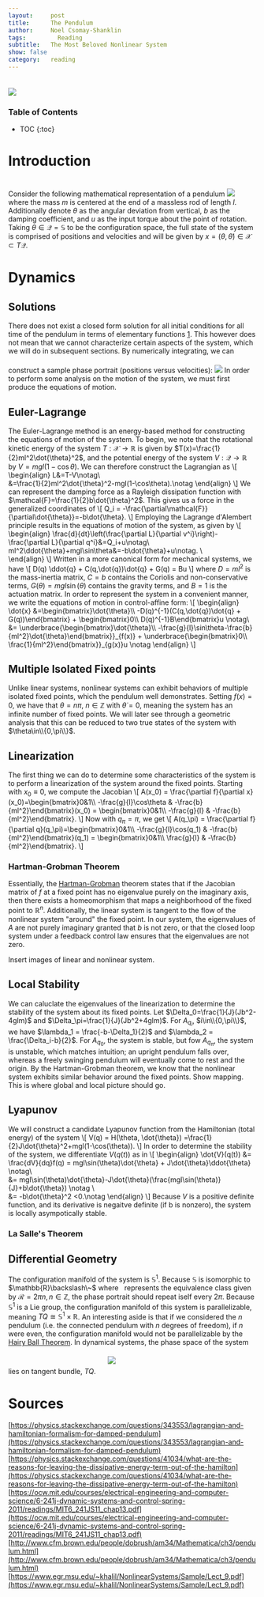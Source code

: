 ```yaml
---
layout:     post
title:      The Pendulum
author:     Noel Csomay-Shanklin
tags: 		  Reading 
subtitle:  	The Most Beloved Nonlinear System
show: false
category:   reading
---
```


<!--  <video width="100%" controls autoplay>
  <source src="https://noelc-s.github.io/website/img/Pends.mp4" type="video/mp4">
Your browser does not support the video tag.
</video>  -->

<img class="center" style="margin-top:20px" src="https://noelc-s.github.io/website/img/Pendulum/Pends.gif">

### Table of Contents
* TOC
{:toc}

<!--Add something about conservative vs nonconservative system-->

# Introduction
Consider the following mathematical representation of a pendulum
<img class="center" style="margin-top:20px" src="https://noelc-s.github.io/website/img/Pendulum/pend.svg?sanitize=true">
where the mass $m$ is centered at the end of a massless rod of length $l$. Additionally denote $\theta$ as the angular deviation from vertical, $b$ as the damping coefficient, and $u$ as the input torque about the point of rotation. 
Taking $\theta\in \mathcal{Q}=\mathbb{S}$ to be the configuration space, the full state of the system is comprised of positions and velocities and will be given by $x=(\theta,\dot{\theta})\in \mathcal{X}\subset T\mathcal{Q}$.
# Dynamics
## Solutions
There does not exist a closed form solution for all initial conditions for all time of the pendulum in terms of elementary functions [1](http://www.pgccphy.net/ref/nonlin-pendulum.pdf?fbclid=IwAR3J14EOjnxSJZzAtsxGCJ7bMh9NJCMdY3RlSBmt9buxUxfeAQz1GiX-mLM). This however does not mean that we cannot characterize certain aspects of the system, which we will do in subsequent sections. By numerically integrating, we can construct a sample phase portrait (positions versus velocities):
<img class="center" style="margin-top:20px" src="https://noelc-s.github.io/website/img/Pendulum/PhaseFlat.svg?sanitize=true">
In order to perform some analysis on the motion of the system, we must first produce the equations of motion.
## Euler-Lagrange
The Euler-Lagrange method is an energy-based method for constructing the equations of motion of the system. To begin, we note that the rotational kinetic energy of the system $T:\mathcal{X}\to \mathbb{R}$ is given by $T(x)=\frac{1}{2}ml^2\dot{\theta}^2$, and the potential energy of the system $V:\mathcal{Q}\to\mathbb{R}$ by $V=mgl(1-\cos\theta)$. We can therefore construct the Lagrangian as
\\[
\begin{align}
L&=T-V\notag\\\
&=\frac{1}{2}ml^2\dot{\theta}^2-mgl(1-\cos\theta).\notag
\end{align}
\\]
We can represent the damping force as a Rayleigh dissipation function with $\mathcal{F}=\frac{1}{2}b\dot{\theta}^2$. This gives us a force in the generalized coordinates of 
\\[
Q_i = -\frac{\partial\mathcal{F}}{\partial\dot{\theta}}=-b\dot{\theta}.
\\]
Employing the Lagrange d'Alembert principle results in the equations of motion of the system, as given by
\\[
\begin{align}
\frac{d}{dt}\left(\frac{\partial L}{\partial v^i}\right)-\frac{\partial L}{\partial q^i}&=Q_i+u\notag\\\
ml^2\ddot{\theta}+mgl\sin\theta&=-b\dot{\theta}+u\notag. \\\
\end{align}
\\]
Written in a more canonical form for mechanical systems, we have 
\\[
D(q) \ddot{q} + C(q,\dot{q})\dot{q} + G(q)  = Bu
\\]
where $D = ml^2$ is the mass-inertia matrix, $C=b$ contains the Coriolis and non-conservative terms, $G(\theta) = mgl\sin(\theta)$ contains the gravity terms, and $B=1$ is the actuation matrix. In order to represent the system in a convenient manner, we write the equations of motion in control-affine form:
\\[
\begin{align}
\dot{x} &=\begin{bmatrix}\dot{\theta}\\\\ -D(q)^{-1}(C(q,\dot{q})\dot{q} + G(q))\end{bmatrix} + \begin{bmatrix}0\\\\ D(q)^{-1}B\end{bmatrix}u \notag\\\
&= \underbrace{\begin{bmatrix}\dot{\theta}\\\\ -\frac{g}{l}\sin\theta-\frac{b}{ml^2}\dot{\theta}\end{bmatrix}}_{f(x)} +  \underbrace{\begin{bmatrix}0\\\\ \frac{1}{ml^2}\end{bmatrix}}\_{g(x)}u \notag
\end{align}
\\]
## Multiple Isolated Fixed points
Unlike linear systems, nonlinear systems can exhibit behaviors of multiple isolated fixed points, which the pendulum well demonstrates. Setting $f(x)=0$, we have that $\theta=n\pi$, $n\in\mathbb{Z}$ with $\dot{\theta}=0$, meaning the system has an infinite number of fixed points. We will later see through a geometric analysis that this can be reduced to two true states of the system with $\theta\in\\{0,\pi\\}$.
## Linearization
The first thing we can do to determine some characteristics of the system is to perform a linearization of the system around the fixed points. Starting with $x_0\equiv 0$, we compute the Jacobian
\\[
A(x_0) = \frac{\partial f}{\partial x}(x_0)=\begin{bmatrix}0&1\\\\ -\frac{g}{l}\cos\theta & -\frac{b}{ml^2}\end{bmatrix}(x_0) = \begin{bmatrix}0&1\\\\ -\frac{g}{l} & -\frac{b}{ml^2}\end{bmatrix}.
\\]
Now with $q_\pi = \pi$, we get
\\[
A(q_\pi) = \frac{\partial f}{\partial q}(q_\pi)=\begin{bmatrix}0&1\\\\ -\frac{g}{l}\cos(q_1) & -\frac{b}{ml^2}\end{bmatrix}(q_1) = \begin{bmatrix}0&1\\\\ \frac{g}{l} & -\frac{b}{ml^2}\end{bmatrix}.
\\]
### Hartman-Grobman Theorem
Essentially, the [Hartman-Grobman](https://en.wikipedia.org/wiki/Hartman%E2%80%93Grobman_theorem) theorem states that if the Jacobian matrix of $f$ at a fixed point has no eigenvalue purely on the imaginary axis, then there exists a homeomorphism that maps a neighborhood of the fixed point to $\mathbb{R}^n$. Additionally, the linear system is tangent to the flow of the nonlinear system "around" the fixed point. In our system, the eigenvalues of $A$ are not purely imaginary granted that $b$ is not zero, or that the closed loop system under a feedback control law ensures that the eigenvalues are not zero.

Insert images of linear and nonlinear system.
## Local Stability
We can caluclate the eigenvalues of the linearization to determine the stability of the system about its fixed points. Let $\Delta_0=\frac{1}{J}(Jb^2-4glm)$ and $\Delta_\pi=\frac{1}{J}(Jb^2+4glm)$. For $A_{q_i}$, $i\in\\{0,\pi\\}$, we have $\lambda_1 = \frac{-b-\Delta_1}{2}$ and $\lambda_2 = \frac{\Delta_i-b}{2}$. For $A_{q_0}$, the system is stable, but fow $A_{q_\pi}$, the system is unstable, which matches intuition; an upright pendulum falls over, whereas a freely swinging pendulum will eventually come to rest and the origin. By the Hartman-Grobman theorem, we know that the nonlinear system exhibits similar behavior around the fixed points. Show mapping. This is where global and local picture should go.

## Lyapunov
We will construct a candidate Lyapunov function from the Hamiltonian (total energy) of the system
\\[
V(q) = H(\theta, \dot{\theta}) =\frac{1}{2}J\dot{\theta}^2+mgl(1-\cos(\theta)).
\\]
In order to determine the stability of the system, we differentiate $V(q(t))$ as in
\\[
\begin{align}
\dot{V}(q(t)) &= \frac{dV}{dq}f(q) = mgl\sin(\theta)\dot{\theta} + J\dot{\theta}\ddot{\theta} \notag\\\
&= mgl\sin(\theta)\dot{\theta}-J\dot{\theta}(\frac{mgl\sin(\theta)}{J}+b\dot{\theta}) \notag \\\
&= -b\dot{\theta}^2 <0.\notag
\end{align}
\\]
Because $V$ is a positive definite function, and its derivative is negaitve definite (if b is nonzero), the system is locally asympotically stable.

<!-- Something seems wrong about this. $\pi$?-->
### La Salle's Theorem 
## Differential Geometry
The configuration manifold of the system is $\mathbb{S}^1$. Because $\mathbb{S}$ is isomorphic to $\mathbb{R}\backslash\~$ where $~$ represents the equivalence class given by $\mathcal{R}={2\pi n}, n\in\mathbb{Z}$, the phase portrait should repeat iself every $2\pi$. Because $\mathbb{S}^1$ is a Lie group, the configuration manifold of this system is parallelizable, meaning $TQ\cong\mathbb{S}^1\times \mathbb{R}$. An interesting aside is that if we considered the $n$ pendulum (i.e. the connected pendulum with $n$ degrees of freedom), if $n$ were even, the configuration manifold would not be parallelizable by the [Hairy Ball Theorem](https://en.wikipedia.org/wiki/Hairy_ball_theorem). In dynamical systems, the phase space of the system lies on tangent bundle, $TQ$.
<img style="margin:20px 20px" src="https://noelc-s.github.io/website/img/Pendulum/PhaseCyl.svg?sanitize=true">
<!-- # Controls [To be filled in next term] ## PID ## Feedback Linearization ## Control Lyapunov Functions ## Trajectory Optimization (MPC) -->
# Sources
[https://physics.stackexchange.com/questions/343553/lagrangian-and-hamiltonian-formalism-for-damped-pendulum](https://physics.stackexchange.com/questions/343553/lagrangian-and-hamiltonian-formalism-for-damped-pendulum)
[https://physics.stackexchange.com/questions/41034/what-are-the-reasons-for-leaving-the-dissipative-energy-term-out-of-the-hamilton](https://physics.stackexchange.com/questions/41034/what-are-the-reasons-for-leaving-the-dissipative-energy-term-out-of-the-hamilton)
[https://ocw.mit.edu/courses/electrical-engineering-and-computer-science/6-241j-dynamic-systems-and-control-spring-2011/readings/MIT6_241JS11_chap13.pdf](https://ocw.mit.edu/courses/electrical-engineering-and-computer-science/6-241j-dynamic-systems-and-control-spring-2011/readings/MIT6_241JS11_chap13.pdf)
[http://www.cfm.brown.edu/people/dobrush/am34/Mathematica/ch3/pendulum.html](http://www.cfm.brown.edu/people/dobrush/am34/Mathematica/ch3/pendulum.html)
[https://www.egr.msu.edu/~khalil/NonlinearSystems/Sample/Lect_9.pdf](https://www.egr.msu.edu/~khalil/NonlinearSystems/Sample/Lect_9.pdf)
